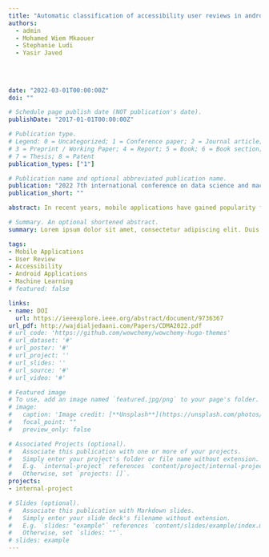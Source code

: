 ```yaml
---
title: "Automatic classification of accessibility user reviews in android apps"
authors:
  - admin
  - Mohamed Wiem Mkaouer
  - Stephanie Ludi
  - Yasir Javed
 
  
  
  
date: "2022-03-01T00:00:00Z"
doi: ""

# Schedule page publish date (NOT publication's date).
publishDate: "2017-01-01T00:00:00Z"

# Publication type.
# Legend: 0 = Uncategorized; 1 = Conference paper; 2 = Journal article;
# 3 = Preprint / Working Paper; 4 = Report; 5 = Book; 6 = Book section;
# 7 = Thesis; 8 = Patent
publication_types: ["1"]

# Publication name and optional abbreviated publication name.
publication: "2022 7th international conference on data science and machine learning applications (CDMA)"
publication_short: ""

abstract: In recent years, mobile applications have gained popularity for providing information, digital services, and content to users including users with disabilities. However, recent studies have shown that even popular mobile apps are facing issues related to accessibility, which hinders their usability experience for people with disabilities. For discovering these issues in the new app releases, developers consider user reviews published on the official app stores. However, it is a challenging and time-consuming task to identify the type of accessibility-related reviews manually. Therefore, in this study, we have used super-vised learning techniques, namely, Extra Tree Classifier (ETC), Random Forest, Support Vector Classification, Decision Tree, K-Nearest Neighbors (KNN), and Logistic Regression for automated classification of 2,663 Android app reviews based on four types of accessibility guidelines, i.e., Principles, Audio.

# Summary. An optional shortened abstract.
summary: Lorem ipsum dolor sit amet, consectetur adipiscing elit. Duis posuere tellus ac convallis placerat. Proin tincidunt magna sed ex sollicitudin condimentum.

tags:
- Mobile Applications
- User Review
- Accessibility
- Android Applications
- Machine Learning
# featured: false

links:
- name: DOI
  url: https://ieeexplore.ieee.org/abstract/document/9736367
url_pdf: http://wajdialjedaani.com/Papers/CDMA2022.pdf
# url_code: 'https://github.com/wowchemy/wowchemy-hugo-themes'
# url_dataset: '#'
# url_poster: '#'
# url_project: ''
# url_slides: ''
# url_source: '#'
# url_video: '#'

# Featured image
# To use, add an image named `featured.jpg/png` to your page's folder. 
# image:
#   caption: 'Image credit: [**Unsplash**](https://unsplash.com/photos/s9CC2SKySJM)'
#   focal_point: ""
#   preview_only: false

# Associated Projects (optional).
#   Associate this publication with one or more of your projects.
#   Simply enter your project's folder or file name without extension.
#   E.g. `internal-project` references `content/project/internal-project/index.md`.
#   Otherwise, set `projects: []`.
projects:
- internal-project

# Slides (optional).
#   Associate this publication with Markdown slides.
#   Simply enter your slide deck's filename without extension.
#   E.g. `slides: "example"` references `content/slides/example/index.md`.
#   Otherwise, set `slides: ""`.
# slides: example
---
```


<!-- {{% callout note %}}
Create your slides in Markdown - click the *Slides* button to check out the example.
{{% /callout %}}

Supplementary notes can be added here, including [code, math, and images](https://wowchemy.com/docs/writing-markdown-latex/). -->
